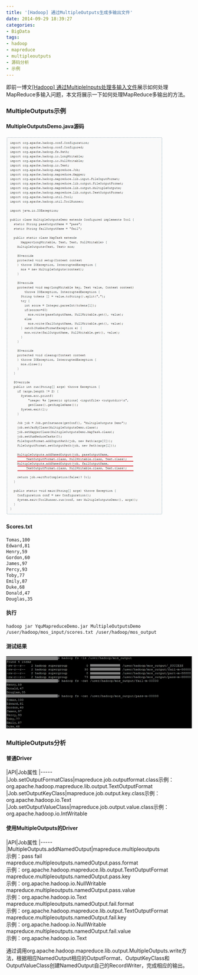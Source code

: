 ```yaml
---
title: '[Hadoop] 通过MultipleOutputs生成多输出文件'
date: 2014-09-29 18:39:27
categories: 
- BigData
tags: 
- hadoop
- mapreduce
- multipleoutputs
- 源码分析
- 示例
---
```

即前一博文[[Hadoop] 通过MultipleInputs处理多输入文件](/post/hadoop_通过multipleinputs处理多输入文件)展示如何处理MapReduce多输入问题，本文将展示一下如何处理MapReduce多输出的方法。

### MultipleOutputs示例

#### MultipleOutputsDemo.java源码

![[Hadoop] 通过MultipleOutputs生成多输出文件](/images/2014/9/0026uWfMzy79EaCfa4M78.jpg)

#### Scores.txt

```
Tomas,100
Edward,81
Henry,59
Gordon,60
James,97
Percy,93
Toby,77
Emily,87
Duke,68
Donald,47
Douglas,35
```

#### 执行

```
hadoop jar YquMapreduceDemo.jar MultipleOutputsDemo /user/hadoop/mos_input/scores.txt /user/hadoop/mos_output
```

#### 测试结果

![[Hadoop] 通过MultipleOutputs生成多输出文件](/images/2014/9/0026uWfMzy79E9QCUVp37.jpg)

### MultipleOutputs分析

#### 普通Driver

|API|Job属性
|-----
|Job.setOutputFormatClass|mapreduce.job.outputformat.class示例：org.apache.hadoop.mapreduce.lib.output.TextOutputFormat
|Job.setOutputKeyClass|mapreduce.job.output.key.class示例：org.apache.hadoop.io.Text
|Job.setOutputValueClass|mapreduce.job.output.value.class示例：org.apache.hadoop.io.IntWritable

#### 使用MultipleOutputs的Driver

|API|Job属性
|-----
|MultipleOutputs.addNamedOutput|mapreduce.multipleoutputs<br>示例：pass fail<br>mapreduce.multipleoutputs.namedOutput.pass.format<br>示例：org.apache.hadoop.mapreduce.lib.output.TextOutputFormat<br>mapreduce.multipleoutputs.namedOutput.pass.key<br>示例：org.apache.hadoop.io.NullWritable<br>mapreduce.multipleoutputs.namedOutput.pass.value<br>示例：org.apache.hadoop.io.Text<br>mapreduce.multipleoutputs.namedOutput.fail.format<br>示例：org.apache.hadoop.mapreduce.lib.output.TextOutputFormat<br>mapreduce.multipleoutputs.namedOutput.fail.key<br>示例：org.apache.hadoop.io.NullWritable<br>mapreduce.multipleoutputs.namedOutput.fail.value<br>示例：org.apache.hadoop.io.Text

通过调用org.apache.hadoop.mapreduce.lib.output.MultipleOutputs.write方法，根据相应NamedOutput相应的OutputFormat、OutputKeyClass和OutputValueClass创建NamedOutput自己的RecordWriter，完成相应的输出。

